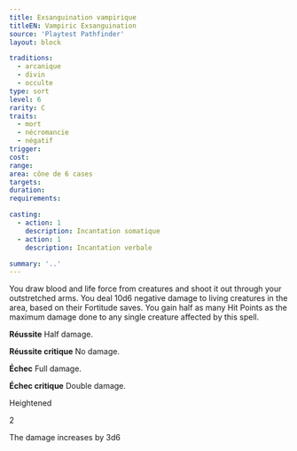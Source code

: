 ```yaml
---
title: Exsanguination vampirique
titleEN: Vampiric Exsanguination
source: 'Playtest Pathfinder'
layout: block

traditions:
  - arcanique
  - divin
  - occulte
type: sort
level: 6
rarity: C
traits:
  - mort
  - nécromancie
  - négatif
trigger: 
cost: 
range: 
area: cône de 6 cases
targets: 
duration: 
requirements: 

casting:
  - action: 1
    description: Incantation somatique
  - action: 1
    description: Incantation verbale

summary: '..'
---
```

You draw blood and life force from creatures and shoot it out through your outstretched arms. You deal 10d6 negative damage to living creatures in the area, based on their Fortitude saves. You gain half as many Hit Points as the maximum damage done to any single creature affected by this spell.

**Réussite** Half damage.

**Réussite critique** No damage.

**Échec** Full damage.

**Échec critique** Double damage.

Heightened

2

The damage increases by 3d6